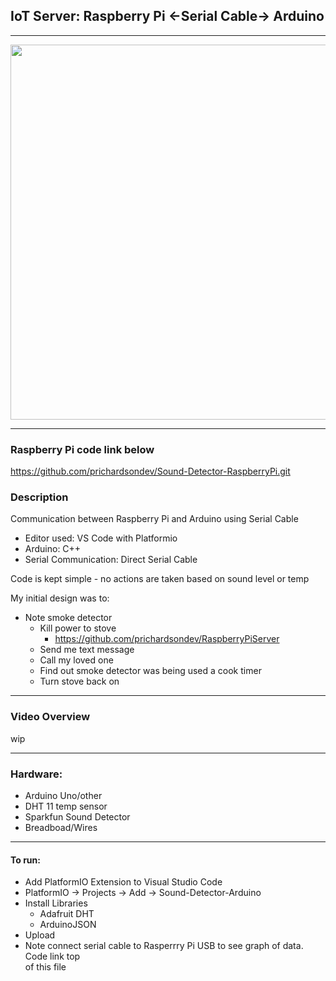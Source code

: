## **IoT Server: Raspberry Pi <-Serial Cable-> Arduino**

---

<p float="left">
  <img src="./img/arduino-sound.png" width="600" /> 
</p>

---
### Raspberry Pi code link below
https://github.com/prichardsondev/Sound-Detector-RaspberryPi.git <br />
    
### Description
Communication between Raspberry Pi and Arduino using Serial Cable <br/>
- Editor used: VS Code with Platformio<br/>
- Arduino: C++ <br/>
- Serial Communication: Direct Serial Cable

Code is kept simple - no actions are taken based on sound level or temp <br/>

My initial design was to:
- Note smoke detector
  - Kill power to stove
    - https://github.com/prichardsondev/RaspberryPiServer
  - Send me text message
  - Call my loved one
  - Find out smoke detector was being used a cook timer
  - Turn stove back on

---

### Video Overview
wip

---

### Hardware:
- Arduino Uno/other
- DHT 11 temp sensor
- Sparkfun Sound Detector
- Breadboad/Wires
  
---

#### To run:
- Add PlatformIO Extension to Visual Studio Code
- PlatformIO -> Projects -> Add -> Sound-Detector-Arduino
- Install Libraries
  - Adafruit DHT
  - ArduinoJSON
- Upload
- Note connect serial cable to Rasperrry Pi USB to see graph of data. Code link top </br>
  of this file


  



